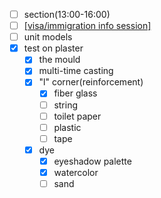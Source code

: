 - [ ] section(13:00-16:00)
- [ ] [[visa/immigration info session]](14:00-15:00)
- [ ] unit models
- [x] test on plaster
	- [x] the mould
	- [x] multi-time casting
	- [x] "l" corner(reinforcement)
		- [x] fiber glass
		- [ ] string
		- [ ] toilet paper
		- [ ] plastic
		- [ ] tape
	- [x] dye
		- [x] eyeshadow palette
		- [x] watercolor
		- [ ] sand
